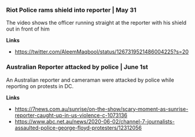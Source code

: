 ### Riot Police rams shield into reporter | May 31

The video shows the officer running straight at the reporter with his shield out in front of him

**Links**

* https://twitter.com/AleemMaqbool/status/1267319521486004225?s=20

### Australian Reporter attacked by police | June 1st

An Australian reporter and cameraman were attacked by police while reporting on protests in DC.

**Links**

* https://7news.com.au/sunrise/on-the-show/scary-moment-as-sunrise-reporter-caught-up-in-us-violence-c-1073136
* https://www.abc.net.au/news/2020-06-02/channel-7-journalists-assaulted-police-george-floyd-protesters/12312056
